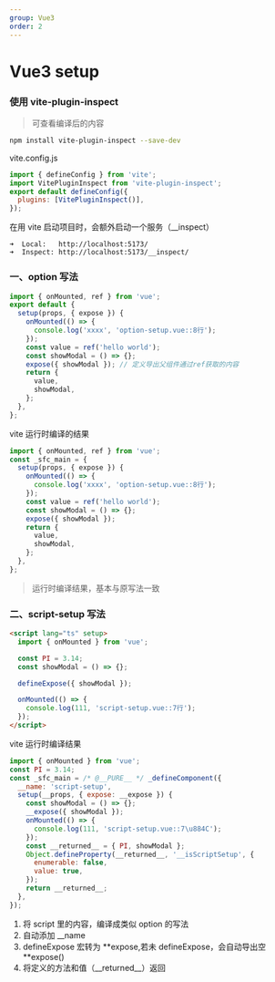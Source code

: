 ```yaml
---
group: Vue3
order: 2
---
```


# Vue3 setup

### 使用 vite-plugin-inspect

> 可查看编译后的内容

```sh
npm install vite-plugin-inspect --save-dev
```

vite.config.js

```javascript
import { defineConfig } from 'vite';
import VitePluginInspect from 'vite-plugin-inspect';
export default defineConfig({
  plugins: [VitePluginInspect()],
});
```

在用 vite 启动项目时，会额外启动一个服务（\_\_inspect）

```
➜  Local:   http://localhost:5173/
➜  Inspect: http://localhost:5173/__inspect/
```

### 一、option 写法

```javascript
import { onMounted, ref } from 'vue';
export default {
  setup(props, { expose }) {
    onMounted(() => {
      console.log('xxxx', 'option-setup.vue::8行');
    });
    const value = ref('hello world');
    const showModal = () => {};
    expose({ showModal }); // 定义导出父组件通过ref获取的内容
    return {
      value,
      showModal,
    };
  },
};
```

vite 运行时编译的结果

```javascript
import { onMounted, ref } from 'vue';
const _sfc_main = {
  setup(props, { expose }) {
    onMounted(() => {
      console.log('xxxx', 'option-setup.vue::8行');
    });
    const value = ref('hello world');
    const showModal = () => {};
    expose({ showModal });
    return {
      value,
      showModal,
    };
  },
};
```

> 运行时编译结果，基本与原写法一致

### 二、script-setup 写法

```html
<script lang="ts" setup>
  import { onMounted } from 'vue';

  const PI = 3.14;
  const showModal = () => {};

  defineExpose({ showModal });

  onMounted(() => {
    console.log(111, 'script-setup.vue::7行');
  });
</script>
```

vite 运行时编译结果

```javascript
import { onMounted } from 'vue';
const PI = 3.14;
const _sfc_main = /* @__PURE__ */ _defineComponent({
  __name: 'script-setup',
  setup(__props, { expose: __expose }) {
    const showModal = () => {};
    __expose({ showModal });
    onMounted(() => {
      console.log(111, 'script-setup.vue::7\u884C');
    });
    const __returned__ = { PI, showModal };
    Object.defineProperty(__returned__, '__isScriptSetup', {
      enumerable: false,
      value: true,
    });
    return __returned__;
  },
});
```

1. 将 script 里的内容，编译成类似 option 的写法
2. 自动添加 \_\_name
3. defineExpose 宏转为 **expose,若未 defineExpose，会自动导出空 **expose()
4. 将定义的方法和值（\_\_returned\_\_）返回
